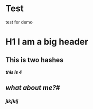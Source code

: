 # Test
test for demo

# H1 I am a big header
## This is two hashes
##### this is 4

##  *what about me?*#
### ***jlkjklj***

